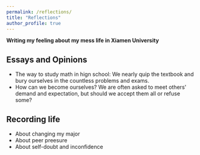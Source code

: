 ```yaml
---
permalink: /reflections/
title: "Reflections"
author_profile: true
---
```



**Writing my feeling about my mess life in Xiamen University**


Essays and Opinions
---
- The way to study math in hign school: We nearly quip the textbook and bury ourselves in the countless problems and exams.
- How can we become ourselves? We are often asked to meet others' demand and expectation, but should we accept them all or refuse some?


 Recording life
 ---
 
 - About changing my major
 - About peer preesure
 - About self-doubt and inconfidence
